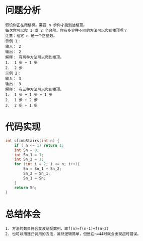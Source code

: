 # 问题分析
	假设你正在爬楼梯。需要 n 步你才能到达楼顶。
	每次你可以爬 1 或 2 个台阶。你有多少种不同的方法可以爬到楼顶呢？
	注意：给定 n 是一个正整数。
	示例 1：
	输入： 2
	输出： 2
	解释： 有两种方法可以爬到楼顶。
	1.  1 步 + 1 步
	2.  2 步
	示例 2：
	输入： 3
	输出： 3
	解释： 有三种方法可以爬到楼顶。
	1.  1 步 + 1 步 + 1 步
	2.  1 步 + 2 步
	3.  2 步 + 1 步
# 代码实现
```C
int climbStairs(int n) {
    if ( n <= 1) return 1;
    int Sn = 0;
    int Sn_1 = 1;
    int Sn_2 = 1;
    for (int i = 2; i <= n; i++){
        Sn = Sn_1 + Sn_2;
        Sn_2 = Sn_1;
        Sn_1 = Sn;
    }
    return Sn;
}
```
# 总结体会
	1. 方法的数目符合斐波纳契数列，即f(n)=f(n-1)+f(n-2)
	2. 也可以用递归调用的方法，虽然逻辑简单，但是在n=44时就会出现超时错误。